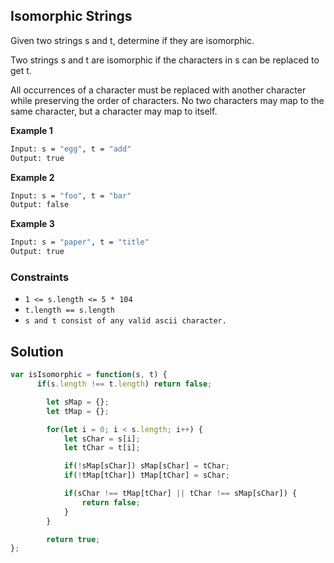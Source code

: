 
##  Isomorphic Strings

Given two strings s and t, determine if they are isomorphic.

Two strings s and t are isomorphic if the characters in s can be replaced to get t.

All occurrences of a character must be replaced with another character while preserving the order of characters. No two characters may map to the same character, but a character may map to itself.

 

 


 




**Example 1**
```bash
Input: s = "egg", t = "add"
Output: true
```
**Example 2**
```bash
Input: s = "foo", t = "bar"
Output: false
```
**Example 3**
```bash
Input: s = "paper", t = "title"
Output: true
```

### Constraints

- ```1 <= s.length <= 5 * 104```
- ```t.length == s.length```
- ```s and t consist of any valid ascii character.```
    
## Solution

```javascript
var isIsomorphic = function(s, t) {
      if(s.length !== t.length) return false;

        let sMap = {};
        let tMap = {};

        for(let i = 0; i < s.length; i++) {
            let sChar = s[i];
            let tChar = t[i];

            if(!sMap[sChar]) sMap[sChar] = tChar;
            if(!tMap[tChar]) tMap[tChar] = sChar;

            if(sChar !== tMap[tChar] || tChar !== sMap[sChar]) {
                return false;
            }
        }

        return true;
};
```
